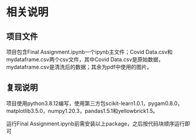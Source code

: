 # 相关说明

## 项目文件

项目包含Final Assignment.ipynb一个ipynb主文件；Covid Data.csv和mydataframe.csv两个csv文件，其中Covid Data.csv是原始数据，mydataframe.csv是清洗后的数据；其余为pdf中使用的图片。

## 复现说明

项目使用python3.8.12编写，使用第三方包scikit-learn1.0.1，pygam0.8.0，matplotlib3.5.0，numpy1.20.3，pandas1.5.1和yellowbrick1.5。

运行Final Assignment.ipynb前需安装以上package，之后按代码块顺序运行即可

